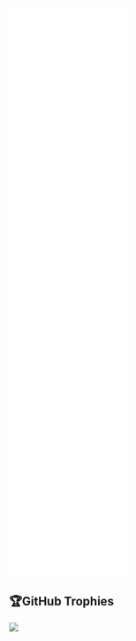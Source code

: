 <picture>
  <img src="/github-metrics.svg" alt="Metrics">
</picture>

## 🏆GitHub Trophies
![](https://github-profile-trophy.vercel.app/?username=lierrmm&theme=onedark&no-frame=false&no-bg=false&margin-w=4&margin-h=4)

